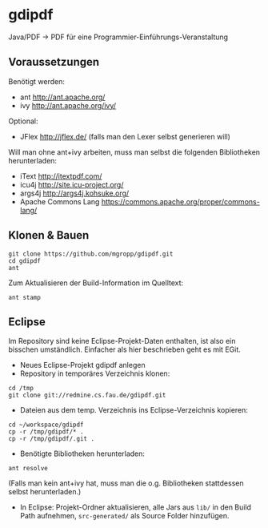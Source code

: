 gdipdf
======

Java/PDF → PDF für eine Programmier-Einführungs-Veranstaltung


Voraussetzungen
---------------
Benötigt werden:
 * ant http://ant.apache.org/
 * ivy http://ant.apache.org/ivy/

Optional:
 * JFlex http://jflex.de/ (falls man den Lexer selbst generieren will)


Will man ohne ant+ivy arbeiten, muss man selbst die folgenden
Bibliotheken herunterladen:
 * iText http://itextpdf.com/
 * icu4j http://site.icu-project.org/
 * args4j http://args4j.kohsuke.org/
 * Apache Commons Lang https://commons.apache.org/proper/commons-lang/

Klonen & Bauen
---------------
```
git clone https://github.com/mgropp/gdipdf.git
cd gdipdf
ant
```

Zum Aktualisieren der Build-Information im Quelltext:
```
ant stamp
```

Eclipse
-------
Im Repository sind keine Eclipse-Projekt-Daten enthalten, ist also ein
bisschen umständlich.
Einfacher als hier beschrieben geht es mit EGit.

 * Neues Eclipse-Projekt gdipdf anlegen
 * Repository in temporäres Verzeichnis klonen:
 
```
cd /tmp
git clone git://redmine.cs.fau.de/gdipdf.git
```

 * Dateien aus dem temp. Verzeichnis ins Eclipse-Verzeichnis kopieren:

```
cd ~/workspace/gdipdf
cp -r /tmp/gdipdf/* .
cp -r /tmp/gdipdf/.git .
```

 * Benötigte Bibliotheken herunterladen:

```
ant resolve
```

(Falls man kein ant+ivy hat, muss man die o.g. Bibliotheken stattdessen
selbst herunterladen.)

* In Eclipse:
  Projekt-Ordner aktualisieren,
  alle Jars aus `lib/` in den Build Path aufnehmen,
  `src-generated/` als Source Folder hinzufügen.
